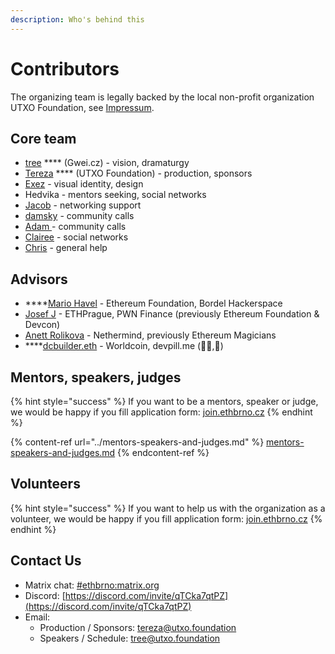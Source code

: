 ```yaml
---
description: Who's behind this
---
```


# Contributors

The organizing team is legally backed by the local non-profit organization UTXO Foundation, see [Impressum](../impressum.md).

## Core team

* [tree](https://twitter.com/treecz) **** (Gwei.cz) - vision, dramaturgy
* [Tereza](https://twitter.com/terkastarostova) **** (UTXO Foundation) -  production, sponsors
* [Exez](https://twitter.com/OndraPulc) - visual identity, design
* Hedvika - mentors seeking, social networks
* [Jacob](https://twitter.com/jacobjelen) - networking support
* [damsky](https://twitter.com/helloitsdamsky) - community calls
* [Adam ](https://twitter.com/vorcigernix)- community calls
* [Clairee](https://twitter.com/De\_luneClaire) - social networks
* [Chris](https://twitter.com/chrishobcroft) - general help

## Advisors

* ****[Mario Havel](https://twitter.com/TMIYChao) - Ethereum Foundation, Bordel Hackerspace
* [Josef J](https://twitter.com/JosefJ\_) - ETHPrague, PWN Finance (previously Ethereum Foundation & Devcon)
* [Anett Rolikova](https://twitter.com/AnettRolikova) - Nethermind, previously Ethereum Magicians
* ****[dcbuilder.eth](https://twitter.com/DCbuild3r) - Worldcoin, devpill.me (👨‍💻,💊)

## Mentors, speakers, judges

{% hint style="success" %}
If you want to be a mentors, speaker or judge, we would be happy if you fill application form: [join.ethbrno.cz](https://join.ethbrno.cz)
{% endhint %}

{% content-ref url="../mentors-speakers-and-judges.md" %}
[mentors-speakers-and-judges.md](../mentors-speakers-and-judges.md)
{% endcontent-ref %}

## Volunteers

{% hint style="success" %}
If you want to help us with the organization as a volunteer, we would be happy if you fill application form: [join.ethbrno.cz](https://join.ethbrno.cz)
{% endhint %}

## Contact Us

* Matrix chat: [#ethbrno:matrix.org](https://matrix.to/#/#ethbrno:matrix.org)
* Discord: [https://discord.com/invite/qTCka7qtPZ](https://discord.com/invite/qTCka7qtPZ)
* Email:
  * Production / Sponsors: [tereza@utxo.foundation](mailto:tereza@utxo.foundation)
  * Speakers / Schedule: [tree@utxo.foundation](mailto:tree@utxo.foundation)
